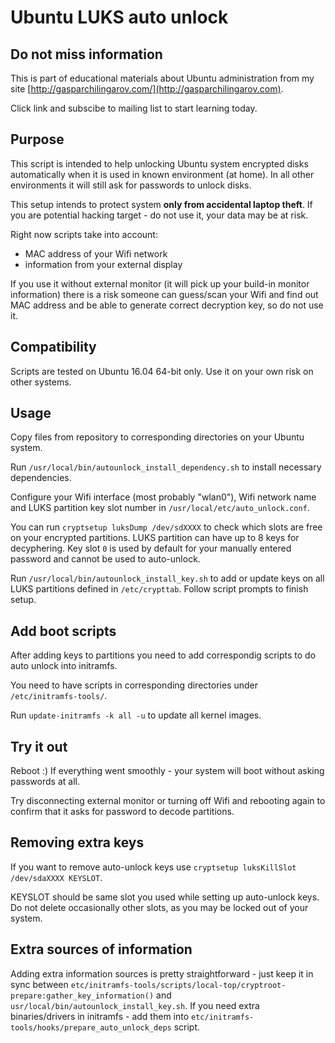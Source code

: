 # Ubuntu LUKS auto unlock

## Do not miss information
This is part of educational materials about Ubuntu administration from my site
[http://gasparchilingarov.com/](http://gasparchilingarov.com). 

Click link and subscibe to mailing list to start learning today.

## Purpose

This script is intended to help unlocking Ubuntu system encrypted disks
automatically when it is used in known environment (at home). In all other
environments it will still ask for passwords to unlock disks.

This setup intends to protect system **only from accidental laptop theft**. If you are
potential hacking target - do not use it, your data may be at risk.

Right now scripts take into account:
 * MAC address of your Wifi network
 * information from your external display

If you use it without external monitor (it will pick up your build-in monitor
information) there is a risk someone can guess/scan your Wifi and find out
MAC address and be able to generate correct decryption key, so do not use it.

## Compatibility

Scripts are tested on Ubuntu 16.04 64-bit only. Use it on your own risk on other systems.


## Usage

Copy files from repository to corresponding directories on your Ubuntu system.

Run `/usr/local/bin/autounlock_install_dependency.sh` to install necessary
dependencies.

Configure your Wifi interface (most probably "wlan0"), Wifi network name and
LUKS partition key slot number in `/usr/local/etc/auto_unlock.conf`.

You can run `cryptsetup luksDump /dev/sdXXXX` to check which slots are free on
your encrypted partitions. LUKS partition can have up to 8 keys for
decyphering. Key slot `0` is used by default for your manually entered password
and cannot be used to auto-unlock.

Run `/usr/local/bin/autounlock_install_key.sh` to add or update keys on all
LUKS partitions defined in `/etc/crypttab`. Follow script prompts to finish setup.

## Add boot scripts

After adding keys to partitions you need to add correspondig scripts to do auto
unlock into initramfs. 

You need to have scripts in corresponding directories under `/etc/initramfs-tools/`.

Run `update-initramfs -k all -u` to update all kernel images.


## Try it out

Reboot :) If everything went smoothly - your system will boot without asking passwords at all.

Try disconnecting external monitor or turning off Wifi and rebooting again to
confirm that it asks for password to decode partitions.


## Removing extra keys

If you want to remove auto-unlock keys use `cryptsetup luksKillSlot /dev/sdaXXXX KEYSLOT`. 

KEYSLOT should be same slot you used while setting up auto-unlock keys. Do not
delete occasionally other slots, as you may be locked out of your system.

## Extra sources of information 

Adding extra information sources is pretty straightforward - just keep it in
sync between `etc/initramfs-tools/scripts/local-top/cryptroot-prepare:gather_key_information()`
and `usr/local/bin/autounlock_install_key.sh`. If you need extra
binaries/drivers in initramfs - add them into
`etc/initramfs-tools/hooks/prepare_auto_unlock_deps` script.

